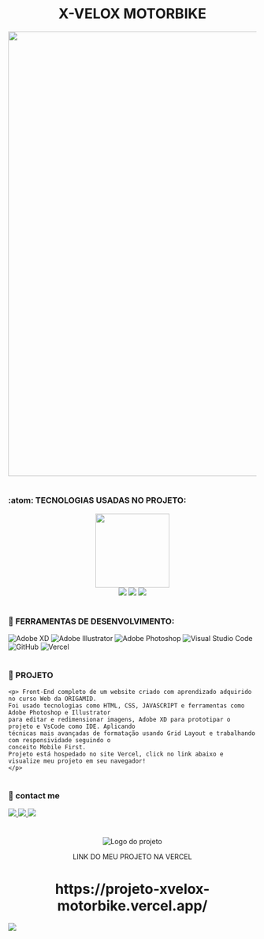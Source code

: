 <h1 align="center">X-VELOX MOTORBIKE</h1>
<img align="center" src="https://github.com/luizjxcoder/X-VELOX_MOTORBIKE/blob/master/CardGitmaterialsem%20fundo-1.png" width="900">
 
#
### :atom: TECNOLOGIAS USADAS NO PROJETO:
<div align="center">
<img src="https://github.com/luizjxcoder/X-VELOX_MOTORBIKE/blob/master/cadeirasemfundo.png" width="150" height="150"/> </div>
<div align="center">
<img src="https://img.shields.io/badge/HTML5-E34F26?style=for-the-badge&logo=html5&logoColor=white"> <img src="https://img.shields.io/badge/CSS3-1572B6?style=for-the-badge&logo=css3&logoColor=white"/> <img src="https://img.shields.io/badge/JavaScript-F7DF1E?style=for-the-badge&logo=javascript&logoColor=black"></div>

#
### :toolbox: FERRAMENTAS DE DESENVOLVIMENTO:
![Adobe XD](https://img.shields.io/badge/Adobe%20XD-470137?style=for-the-badge&logo=Adobe%20XD&logoColor=#FF61F6)
![Adobe Illustrator](https://img.shields.io/badge/adobe%20illustrator-%23FF9A00.svg?style=for-the-badge&logo=adobe%20illustrator&logoColor=white)
![Adobe Photoshop](https://img.shields.io/badge/adobe%20photoshop-%2331A8FF.svg?style=for-the-badge&logo=adobe%20photoshop&logoColor=white)
![Visual Studio Code](https://img.shields.io/badge/Visual%20Studio%20Code-0078d7.svg?style=for-the-badge&logo=visual-studio-code&logoColor=white)
![GitHub](https://img.shields.io/badge/github-%23121011.svg?style=for-the-badge&logo=github&logoColor=white)
![Vercel](https://img.shields.io/badge/vercel-%23000000.svg?style=for-the-badge&logo=vercel&logoColor=white)


#
### :triangular_ruler: PROJETO
```
<p> Front-End completo de um website criado com aprendizado adquirido no curso Web da ORIGAMID.
Foi usado tecnologias como HTML, CSS, JAVASCRIPT e ferramentas como Adobe Photoshop e Illustrator
para editar e redimensionar imagens, Adobe XD para prototipar o projeto e VsCode como IDE. Aplicando 
técnicas mais avançadas de formatação usando Grid Layout e trabalhando com responsividade seguindo o 
conceito Mobile First.
Projeto está hospedado no site Vercel, click no link abaixo e visualize meu projeto em seu navegador!
</p>
```

#
### :email: contact me
<a href="https://contate.me/jxcoder"  alt="WhatsApp" target="_blank">
<img src="https://img.shields.io/badge/WhatsApp-25D366?style=for-the-badge&logo=whatsapp&logoColor=white"/>
</a>
<a href="mailto:jxcoder.dev@gmail.com" alt="Gmail" target="_blank">
<img src="https://img.shields.io/badge/Gmail-D14836?style=for-the-badge&logo=gmail&logoColor=white"/>
</a>
<a href="https://www.instagram.com/luizjangel/"  alt="Instagram" target="_blank">
<img src="https://img.shields.io/badge/Instagram-E4405F?style=for-the-badge&logo=instagram&logoColor=white"/>
</a>

#
<div align="center">
    <img alt="Logo do projeto" src="https://raw.githubusercontent.com/gdcmarinho/links-uteis/master/logo.png">
     <p>LINK DO MEU PROJETO NA VERCEL</p>
    <h1>https://projeto-xvelox-motorbike.vercel.app/</h1>
</div>

<img src="https://github.com/luizjxcoder/X-VELOX_MOTORBIKE/blob/master/motos-img/screenshot-projeto-xvelox1.png"/>
